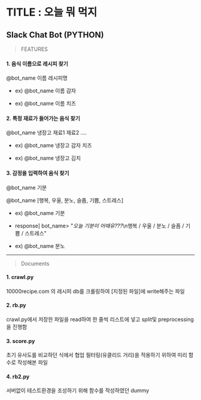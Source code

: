 TITLE : 오늘 뭐 먹지
===========
Slack Chat Bot (PYTHON)
-----------
>FEATURES

#### 1. 음식 이름으로 레시피 찾기 

@bot_name 이름 레시피명

- ex) @bot_name 이름 감자

- ex) @bot_name 이름 치즈

#### 2. 특정 재료가 들어가는 음식 찾기

@bot_name 냉장고 재료1 재료2 ....

- ex) @bot_name 냉장고 감자 치즈

- ex) @bot_name 냉장고 김치

#### 3. 감정을 입력하여 음식 찾기

@bot_name 기분

@bot_name [행복, 우울, 분노, 슬픔, 기쁨, 스트레스]

- ex) @bot_name 기분

- response] bot_name> "*오늘 기분이 어때유???*\n행복 / 우울 / 분노 / 슬픔 / 기쁨 / 스트레스"

- ex) @bot_name 분노

----------------------------------------------------------

>Documents

#### 1. crawl.py

10000recipe.com 의 레시피 db를 크롤링하여 [지정된 파일]에 write해주는 파일

#### 2. rb.py

crawl.py에서 저장한 파일을 read하여 한 줄씩 리스트에 넣고 split및 preprocessing을 진행함

#### 3. score.py

초기 유사도를 비교하던 식에서 협업 필터링(유클리드 거리)을 적용하기 위하여 미리 함수로 작성해본 파일

#### 4. rb2.py

서버없이 테스트환경을 조성하기 위해 함수를 작성하였던 dummy


